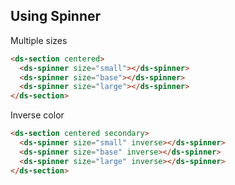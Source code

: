 ## Using Spinner

Multiple sizes

```html
<ds-section centered>
  <ds-spinner size="small"></ds-spinner>
  <ds-spinner size="base"></ds-spinner>
  <ds-spinner size="large"></ds-spinner>
</ds-section>
```

Inverse color

```html
<ds-section centered secondary>
  <ds-spinner size="small" inverse></ds-spinner>
  <ds-spinner size="base" inverse></ds-spinner>
  <ds-spinner size="large" inverse></ds-spinner>
</ds-section>
```